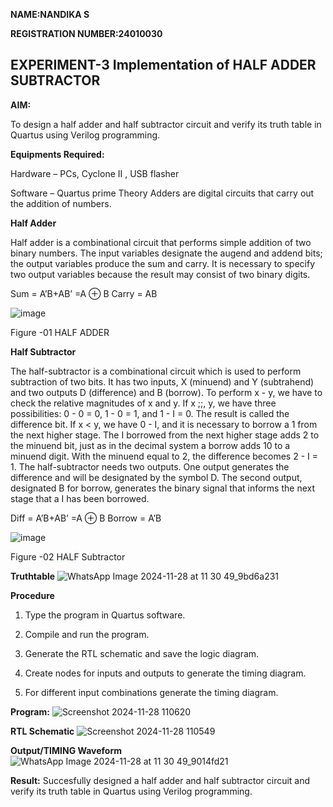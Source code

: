 
**NAME:NANDIKA S**


**REGISTRATION NUMBER:24010030**


## EXPERIMENT-3 Implementation of HALF ADDER SUBTRACTOR 


**AIM:**

To design a half adder and half subtractor circuit and verify its truth table in Quartus using Verilog programming.

**Equipments Required:**

Hardware – PCs, Cyclone II , USB flasher 

Software – Quartus prime Theory Adders are digital circuits that carry out the addition of numbers.

**Half Adder**

Half adder is a combinational circuit that performs simple addition of two binary numbers. The input variables designate the augend and addend bits; the output variables produce the sum and carry. It is necessary to specify two output variables because the result may consist of two binary digits.

Sum = A’B+AB’ =A ⊕ B Carry = AB

![image](https://github.com/naavaneetha/HALF_ADDER_SUBTRACTOR/assets/154305477/bd4a0b2c-cdbc-4184-ab08-81578f121e1f)

Figure -01 HALF ADDER

**Half Subtractor**

The half-subtractor is a combinational circuit which is used to perform subtraction of two bits. It has two inputs, X (minuend) and Y (subtrahend) and two outputs D (difference) and B (borrow). To perform x - y, we have to check the relative magnitudes of x and y. If x ;;, y, we have three possibilities: 0 - 0 = 0, 1 - 0 = 1, and 1 - I = 0. The result is called the difference bit. If x < y, we have 0 - I, and it is necessary to borrow a 1 from the next higher stage. The I borrowed from the next higher stage adds 2 to the minuend bit, just as in the decimal system a borrow adds 10 to a minuend digit. With the minuend equal to 2, the difference becomes 2 - I = 1. The half-subtractor needs two outputs. One output generates the difference and will be designated by the symbol D. The second output, designated B for borrow, generates the binary signal that informs the next stage that a I has been borrowed. 

Diff = A’B+AB’ =A ⊕ B
Borrow = A’B

 ![image](https://github.com/naavaneetha/HALF_ADDER_SUBTRACTOR/assets/154305477/d76b099c-513f-4e7c-843a-e2fd028a531a)

Figure -02 HALF Subtractor

**Truthtable**
![WhatsApp Image 2024-11-28 at 11 30 49_9bd6a231](https://github.com/user-attachments/assets/3c1e0554-cc4e-42f0-8ebf-62a3e70dec80)


**Procedure**

1.	Type the program in Quartus software.

2.	Compile and run the program.

3.	Generate the RTL schematic and save the logic diagram.

4.	Create nodes for inputs and outputs to generate the timing diagram.

5.	For different input combinations generate the timing diagram.


**Program:**
![Screenshot 2024-11-28 110620](https://github.com/user-attachments/assets/4569e7c3-bc8c-4345-80d7-005345b2366a)


**RTL Schematic**
![Screenshot 2024-11-28 110549](https://github.com/user-attachments/assets/0000b6b9-a3f0-4184-bfba-9747573771e2)

**Output/TIMING Waveform**
![WhatsApp Image 2024-11-28 at 11 30 49_9014fd21](https://github.com/user-attachments/assets/0bb18d3c-db66-45cb-9938-58098b7fd58b)


**Result:**
Succesfully designed a half adder and half subtractor circuit and verify its truth table in Quartus using Verilog programming.
